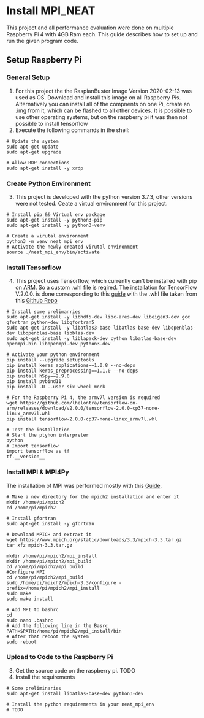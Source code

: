 # Install MPI_NEAT
This project and all performance evaluation were done on multiple Raspberry Pi 4 with 4GB Ram each.
This guide describes how to set up and run the given program code.

## Setup Raspberry Pi
### General Setup
1. For this project the the RaspianBuster Image Version 2020-02-13 was used as OS. Download and install this image on all Raspberry Pis. Alternatively you can install all of the compnents on one Pi, create an .img from it, which can be flashed to all other devices. It is possible to use other operating systems, but on the raspberry pi it was then not possible to install tensorflow
2. Execute the following commands in the shell:
```shell script
# Update the system
sudo apt-get update
sudo apt-get upgrade

# Allow RDP connections
sudo apt-get install -y xrdp
```

### Create Python Environment

3. This project is developed with the python version 3.7.3, other versions were not tested. Ceate a virtual environment for this project.
```shell script
# Install pip && Virtual env package
sudo apt-get install -y python3-pip
sudo apt-get install -y python3-venv

# Create a virutal environment
python3 -m venv neat_mpi_env
# Activate the newly created virutal environment
source ./neat_mpi_env/bin/activate
```

### Install Tensorflow

4. This project uses Tensorflow, which currently can't be installed with pip on ARM. So a custom .whl file is reqired. The installation for TensorFlow V.2.0.0. is done corresponding to this [guide](https://github.com/PINTO0309/Tensorflow-bin) with the .whl file taken from this [Github Repo](https://github.com/lhelontra/tensorflow-on-arm/releases/tag/v2.0.0)
```shell script
# Install some prelimanries
sudo apt-get install -y libhdf5-dev libc-ares-dev libeigen3-dev gcc gfortran python-dev libgfortran5
sudo apt-get install -y libatlas3-base libatlas-base-dev libopenblas-dev libopenblas-base libblas-dev
sudo apt-get install -y liblapack-dev cython libatlas-base-dev openmpi-bin libopenmpi-dev python3-dev

# Activate your python environment
pip install --upgrade setuptools
pip install keras_applications==1.0.8 --no-deps
pip install keras_preprocessing==1.1.0 --no-deps
pip install h5py==2.9.0
pip install pybind11
pip install -U --user six wheel mock

# For the Raspberry Pi 4, the armv7l version is required 
wget https://github.com/lhelontra/tensorflow-on-arm/releases/download/v2.0.0/tensorflow-2.0.0-cp37-none-linux_armv7l.whl
pip install tensorflow-2.0.0-cp37-none-linux_armv7l.whl

# Test the installation
# Start the ptyhon interpreter
python
# Import tensorflow
import tensorflow as tf
tf.__version__
```

### Install MPI & MPI4Py
The installation of MPI was performed mostly with this [Guide](https://www.youtube.com/watch?v=vflPGqcXJkY).
```shell script
# Make a new directory for the mpich2 installation and enter it
mkdir /home/pi/mpich2
cd /home/pi/mpich2

# Install gfortran
sudo apt-get install -y gfortran

# Download MPICH and extraxt it
wget https://www.mpich.org/static/downloads/3.3/mpich-3.3.tar.gz
tar xfz mpich-3.3.tar.gz

mkdir /home/pi/mpich2/mpi_install
mkdir /home/pi/mpich2/mpi_build
cd /home/pi/mpich2/mpi_build
#Configure MPI
cd /home/pi/mpich2/mpi_build
sudo /home/pi/mpich2/mpich-3.3/configure -prefix=/home/pi/mpich2/mpi_install
sudo make
sudo make install

# Add MPI to bashrc
cd
sudo nano .bashrc
# Add the following line in the Basrc
PATH=$PATH:/home/pi/mpich2/mpi_install/bin
# After that reboot the system
sudo reboot
```

### Upload to Code to the Raspberry Pi

3. Get the source code on the raspberry pi. TODO
4. Install the requirements 
```shell script
# Some preliminaries
sudo apt-get install libatlas-base-dev python3-dev

# Install the python requirements in your neat_mpi_env
# TODO
```

